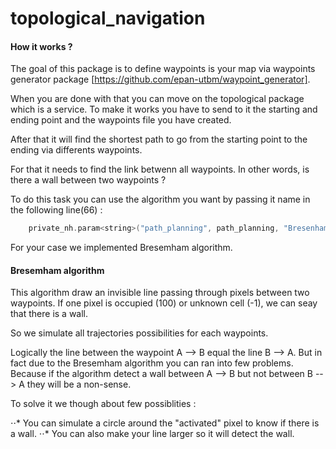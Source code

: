 # topological_navigation

#### How it works ?
The goal of this package is to define waypoints is your map via waypoints generator package [https://github.com/epan-utbm/waypoint_generator].

When you are done with that you can move on the topological package which is a service. 
To make it works you have to send to it the starting and ending point and the waypoints file you have created.

After that it will find the shortest path to go from the starting point to the ending via differents waypoints.

For that it needs to find the link betwenn all waypoints. In other words, is there a wall between two waypoints ?

To do this task you can use the algorithm you want by passing it name in the following line(66) :

```c
    private_nh.param<string>("path_planning", path_planning, "Bresenham");
```

For your case we implemented Bresemham algorithm. 


#### Bresemham algorithm 
This algorithm draw an invisible line passing through pixels between two waypoints. If one pixel is occupied (100) or unknown cell (-1), we can seay that there is a wall.

So we simulate all trajectories possibilities for each waypoints.

Logically the line between the waypoint A --> B equal the line B --> A.
But in fact due to the Bresemham algorithm you can ran into few problems. Because if the algorithm detect a wall between A --> B but not between B --> A they will be a non-sense.

To solve it we though about few possiblities :

⋅⋅* You can simulate a circle around the "activated" pixel to know if there is a wall.
⋅⋅* You can also make your line larger so it will detect the wall. 






